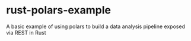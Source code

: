 # rust-polars-example

A basic example of using polars to build a data analysis pipeline exposed via REST in Rust

